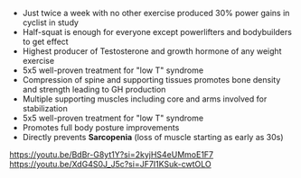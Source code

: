 - Just twice a week with no other exercise produced 30% power gains in cyclist in study
- Half-squat is enough for everyone except powerlifters and bodybuilders to get effect
- Highest producer of Testosterone and growth hormone of any weight exercise
- 5x5 well-proven treatment for "low T" syndrome
- Compression of spine and supporting tissues promotes bone density and strength leading to GH production
- Multiple supporting muscles including core and arms involved for stabilization
- 5x5 well-proven treatment for "low T" syndrome
- Promotes full body posture improvements
- Directly prevents **Sarcopenia** (loss of muscle starting as early as 30s)

https://youtu.be/BdBr-G8yt1Y?si=2kyjHS4eUMmoE1F7
https://youtu.be/XdG4S0J_J5c?si=JF7I1KSuk-cwtOLO